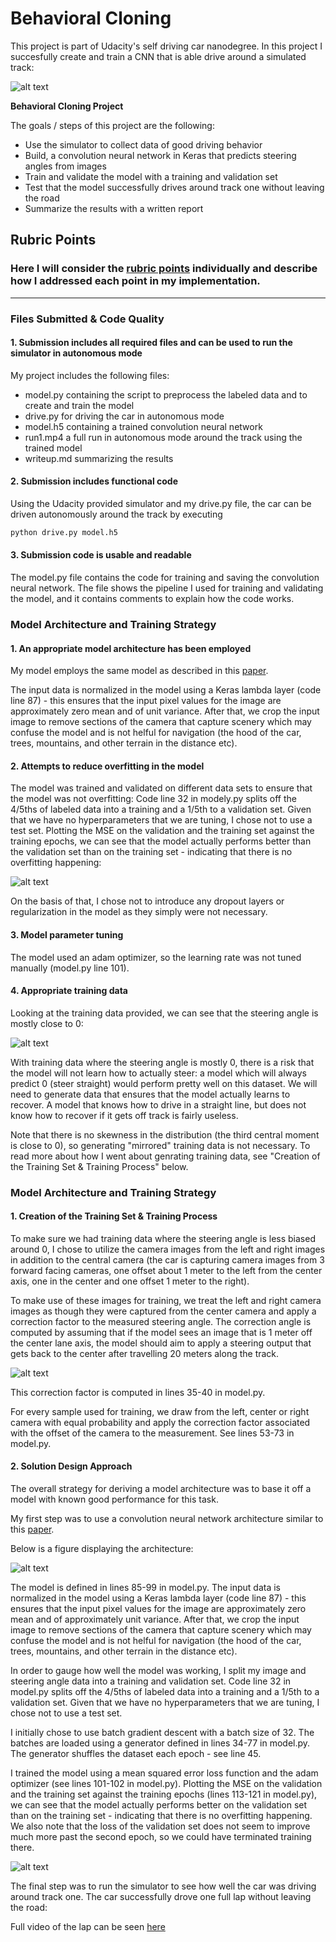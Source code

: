 # **Behavioral Cloning** 

This project is part of Udacity's self driving car nanodegree. In this project I succesfully create and train a CNN that is able drive around a simulated track:

![alt text][image2]

**Behavioral Cloning Project**

The goals / steps of this project are the following:
* Use the simulator to collect data of good driving behavior
* Build, a convolution neural network in Keras that predicts steering angles from images
* Train and validate the model with a training and validation set
* Test that the model successfully drives around track one without leaving the road
* Summarize the results with a written report


[//]: # (Image References)

[image1]: ./images/angles.png "Labeled data"
[image2]: ./images/autonomous_driving.gif "Autonomous Driving"
[image3]: ./images/loss_plot.png "Loss Plot"
[image4]: ./images/architecture.png "Network Architecture"
[image5]: ./images/correction_factor.png "Computing correction factor"


## Rubric Points
### Here I will consider the [rubric points](https://review.udacity.com/#!/rubrics/432/view) individually and describe how I addressed each point in my implementation.  

---
### Files Submitted & Code Quality

#### 1. Submission includes all required files and can be used to run the simulator in autonomous mode

My project includes the following files:
* model.py containing the script to preprocess the labeled data and to create and train the model
* drive.py for driving the car in autonomous mode
* model.h5 containing a trained convolution neural network 
* run1.mp4 a full run in autonomous mode around the track using the trained model
* writeup.md summarizing the results

#### 2. Submission includes functional code
Using the Udacity provided simulator and my drive.py file, the car can be driven autonomously around the track by executing 
```sh
python drive.py model.h5
```

#### 3. Submission code is usable and readable

The model.py file contains the code for training and saving the convolution neural network. The file shows the pipeline I used for training and validating the model, and it contains comments to explain how the code works.

### Model Architecture and Training Strategy

#### 1. An appropriate model architecture has been employed

My model employs the same model as described in this [paper](http://images.nvidia.com/content/tegra/automotive/images/2016/solutions/pdf/end-to-end-dl-using-px.pdf).

The input data is normalized in the model using a Keras lambda layer (code line 87) - this ensures that the input pixel values for the image are approximately zero mean and of unit variance. After that, we crop the input image to remove sections of the camera that capture scenery which may confuse the model and is not helful for navigation (the hood of the car, trees, mountains, and other terrain in the distance etc).

#### 2. Attempts to reduce overfitting in the model

The model was trained and validated on different data sets to ensure that the model was not overfitting: Code line 32 in modely.py splits off the 4/5ths of labeled data into a training and a 1/5th to a validation set. Given that we have no hyperparameters that we are tuning, I chose not to use a test set. Plotting the MSE on the validation and the training set against the training epochs, we can see that the model actually performs better than the validation set than on the training set - indicating that there is no overfitting happening:

![alt text][image3]

On the basis of that, I chose not to introduce any dropout layers or regularization in the model as they simply were not necessary.

#### 3. Model parameter tuning

The model used an adam optimizer, so the learning rate was not tuned manually (model.py line 101).

#### 4. Appropriate training data

Looking at the training data provided, we can see that the steering angle is mostly close to 0: 

![alt text][image1]

With training data where the steering angle is mostly 0, there is a risk that the model will not learn how to actually steer: a model which will always predict 0 (steer straight) would perform pretty well on this dataset. We will need to generate data that ensures that the model actually learns to recover. A model that knows how to drive in a straight line, but does not know how to recover if it gets off track is fairly useless. 

Note that there is no skewness in the distribution (the third central moment is close to 0), so generating "mirrored" training data is not necessary. To read more about how I went about genrating training data, see "Creation of the Training Set & Training Process" below.

### Model Architecture and Training Strategy

#### 1. Creation of the Training Set & Training Process

To make sure we had training data where the steering angle is less biased around 0, I chose to utilize the camera images from the left and right images in addition to the central camera (the car is capturing camera images from 3 forward facing cameras, one offset about 1 meter to the left from the center axis, one in the center and one offset 1 meter to the right). 

To make use of these images for training, we treat the left and right camera images as though they were captured from the center camera and apply a correction factor to the measured steering angle. The correction angle is computed by assuming that if the model sees an image that is 1 meter off the center lane axis, the model should aim to apply a steering output that gets back to the center after travelling 20 meters along the track.

![alt text][image5] 

This correction factor is computed in lines 35-40 in model.py.

For every sample used for training, we draw from the left, center or right camera with equal probability and apply the correction factor associated with the offset of the camera to the measurement. See lines 53-73 in model.py.

#### 2. Solution Design Approach

The overall strategy for deriving a model architecture was to base it off a model with known good performance for this task. 

My first step was to use a convolution neural network architecture similar to this [paper](http://images.nvidia.com/content/tegra/automotive/images/2016/solutions/pdf/end-to-end-dl-using-px.pdf). 

Below is a figure displaying the architecture:

![alt text][image4]

The model is defined in lines 85-99 in model.py. The input data is normalized in the model using a Keras lambda layer (code line 87) - this ensures that the input pixel values for the image are approximately zero mean and of approximately unit variance. After that, we crop the input image to remove sections of the camera that capture scenery which may confuse the model and is not helful for navigation (the hood of the car, trees, mountains, and other terrain in the distance etc). 

In order to gauge how well the model was working, I split my image and steering angle data into a training and validation set. Code line 32 in model.py splits off the 4/5ths of labeled data into a training and a 1/5th to a validation set. Given that we have no hyperparameters that we are tuning, I chose not to use a test set. 

I initially chose to use batch gradient descent with a batch size of 32. The batches are loaded using a generator defined in lines 34-77 in model.py. The generator shuffles the dataset each epoch - see line 45. 

I trained the model using a mean squared error loss function and the adam optimizer (see lines 101-102 in model.py). Plotting the MSE on the validation and the training set against the training epochs (lines 113-121 in model.py), we can see that the model actually performs better on the validation set than on the training set - indicating that there is no overfitting happening. We also note that the loss of the validation set does not seem to improve much more past the second epoch, so we could have terminated training there.

![alt text][image3]

The final step was to run the simulator to see how well the car was driving around track one. The car successfully drove one full lap without leaving the road:

[image2]: ./images/autonomous_driving.gif "Autonomous Driving"

Full video of the lap can be seen [here](run1.mp4)
